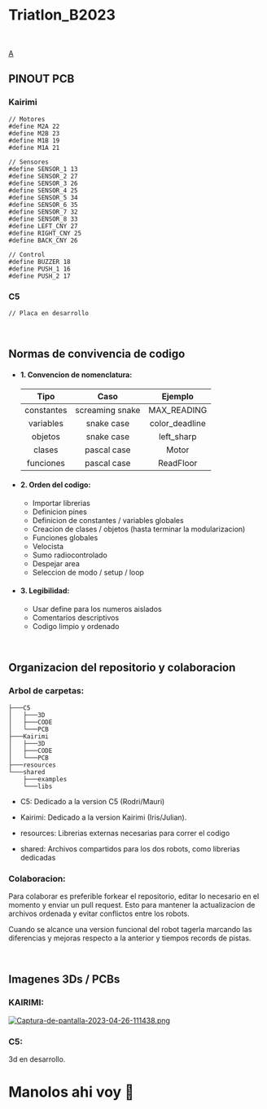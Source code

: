 # Triatlon_B2023

<br>

[A](#desc)


## PINOUT PCB

### Kairimi
```
// Motores
#define M2A 22
#define M2B 23
#define M1B 19
#define M1A 21

// Sensores
#define SENSOR_1 13
#define SENSOR_2 27
#define SENSOR_3 26
#define SENSOR_4 25
#define SENSOR_5 34
#define SENSOR_6 35
#define SENSOR_7 32
#define SENSOR_8 33
#define LEFT_CNY 27
#define RIGHT_CNY 25
#define BACK_CNY 26

// Control
#define BUZZER 18
#define PUSH_1 16
#define PUSH_2 17
```

### C5
```
// Placa en desarrollo
```
<br>

<a name="desc"></a>
## Normas de convivencia de codigo

* #### 1.  Convencion de nomenclatura:

    | Tipo      | Caso           | Ejemplo      |
    | :-------: |:--------------:|:------------:|
    | constantes| screaming snake|MAX_READING   |
    | variables | snake case     |color_deadline|
    | objetos   | snake case     |left_sharp    |
    | clases    | pascal case    |Motor         |
    | funciones | pascal case    |ReadFloor     |
    

* #### 2.  Orden del codigo:

    * Importar librerias
    * Definicion pines
    * Definicion de constantes / variables globales
    * Creacion de clases / objetos (hasta terminar la modularizacion)
    * Funciones globales
    * Velocista
    * Sumo radiocontrolado
    * Despejar area
    * Seleccion de modo / setup / loop
    
* #### 3. Legibilidad:

    * Usar define para los numeros aislados
    * Comentarios descriptivos
    * Codigo limpio y ordenado

<br>

## Organizacion del repositorio y colaboracion

### Arbol de carpetas:

```
├───C5
│   ├───3D
│   ├───CODE
│   └───PCB
├───Kairimi
│   ├───3D
│   ├───CODE
│   └───PCB
├───resources
└───shared
    ├───examples
    └───libs
```

* C5: Dedicado a la version C5 (Rodri/Mauri)

* Kairimi: Dedicado a la version Kairimi (Iris/Julian).
* resources: Librerias externas necesarias para correr el codigo
* shared: Archivos compartidos para los dos robots, como librerias dedicadas

### Colaboracion:

Para colaborar es preferible forkear el repositorio, editar lo necesario en el momento y enviar un pull request. Esto para mantener la actualizacion de archivos ordenada y evitar conflictos entre los robots.

Cuando se alcance una version funcional del robot tagerla marcando las diferencias y mejoras respecto a la anterior y tiempos records de pistas.

<br>

## Imagenes 3Ds / PCBs

### KAIRIMI:

[![Captura-de-pantalla-2023-04-26-111438.png](https://i.postimg.cc/HxC7txbK/Captura-de-pantalla-2023-04-26-111438.png)](https://postimg.cc/2q26kCcF)

### C5:

3d en desarrollo.

# Manolos ahi voy 🤤

